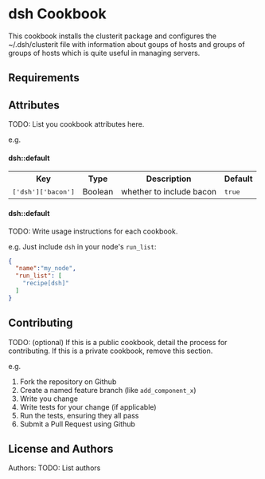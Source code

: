 dsh Cookbook
============

This cookbook installs the clusterit package and configures the ~/.dsh/clusterit
file with information about goups of hosts and groups of groups of hosts which
is quite useful in managing servers.


Requirements
------------

Attributes
----------

TODO: List you cookbook attributes here.

e.g.
#### dsh::default
<table>
  <tr>
    <th>Key</th>
    <th>Type</th>
    <th>Description</th>
    <th>Default</th>
  </tr>
  <tr>
    <td><tt>['dsh']['bacon']</tt></td>
    <td>Boolean</td>
    <td>whether to include bacon</td>
    <td><tt>true</tt></td>
  </tr>
</table>

#### dsh::default
TODO: Write usage instructions for each cookbook.

e.g.
Just include `dsh` in your node's `run_list`:

```json
{
  "name":"my_node",
  "run_list": [
    "recipe[dsh]"
  ]
}
```

Contributing
------------
TODO: (optional) If this is a public cookbook, detail the process for contributing. If this is a private cookbook, remove this section.

e.g.
1. Fork the repository on Github
2. Create a named feature branch (like `add_component_x`)
3. Write you change
4. Write tests for your change (if applicable)
5. Run the tests, ensuring they all pass
6. Submit a Pull Request using Github

License and Authors
-------------------
Authors: TODO: List authors